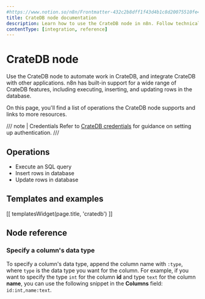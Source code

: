 ```yaml
---
#https://www.notion.so/n8n/Frontmatter-432c2b8dff1f43d4b1c8d20075510fe4
title: CrateDB node documentation
description: Learn how to use the CrateDB node in n8n. Follow technical documentation to integrate CrateDB node into your workflows.
contentType: [integration, reference]
---
```


# CrateDB node

Use the CrateDB node to automate work in CrateDB, and integrate CrateDB with other applications. n8n has built-in support for a wide range of CrateDB features, including executing, inserting, and updating rows in the database.

On this page, you'll find a list of operations the CrateDB node supports and links to more resources.

/// note | Credentials
Refer to [CrateDB credentials](/integrations/builtin/credentials/cratedb/) for guidance on setting up authentication. 
///

## Operations

* Execute an SQL query
* Insert rows in database
* Update rows in database

## Templates and examples

<!-- see https://www.notion.so/n8n/Pull-in-templates-for-the-integrations-pages-37c716837b804d30a33b47475f6e3780 -->
[[ templatesWidget(page.title, 'cratedb') ]]

## Node reference

### Specify a column's data type

To specify a column's data type, append the column name with `:type`, where `type` is the data type you want for the column. For example, if you want to specify the type `int` for the column **id** and type `text` for the column **name**, you can use the following snippet in the **Columns** field: `id:int,name:text`.





